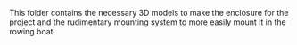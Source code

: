 This folder contains the necessary 3D models to make the enclosure for the project and the rudimentary mounting system to more easily mount it in the rowing boat.
